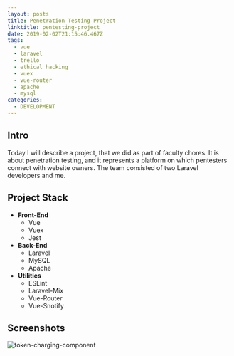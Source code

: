 ```yaml
---
layout: posts
title: Penetration Testing Project
linktitle: pentesting-project
date: 2019-02-02T21:15:46.467Z
tags:
  - vue
  - laravel
  - trello
  - ethical hacking
  - vuex
  - vue-router
  - apache
  - mysql
categories:
  - DEVELOPMENT
---
```

## Intro

Today I will describe a project, that we did as part of faculty chores. It is about penetration testing, and it represents a platform on which pentesters connect with website owners. The team consisted of two Laravel developers and me.

## Project Stack

* **Front-End**
  * Vue
  * Vuex
  * Jest
* **Back-End**
  * Laravel
  * MySQL
  * Apache
* **Utilities**
  * ESLint
  * Laravel-Mix
  * Vue-Router
  * Vue-Snotify

## Screenshots

![token-charging-component](/img/token-charger.png "Buy tokens to use them on platform")
